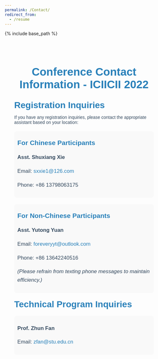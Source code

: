 ```yaml
---
permalink: /Contact/
redirect_from:
  - /resume
---
```


{% include base_path %}
<div class="contact-container">
  <h1 class="contact-title">Conference Contact Information - ICIICII 2022</h1>

  <h2>Registration Inquiries</h2>
  <p>If you have any registration inquiries, please contact the appropriate assistant based on your location:</p>
  
  <div class="contact-info">
    <h3>For Chinese Participants</h3>
    <p><strong>Asst. Shuxiang Xie</strong></p>
    <p>Email: <a href="mailto:sxxie1@126.com">sxxie1@126.com</a></p>
    <p>Phone: +86 13798063175</p>
  </div>
  
  <div class="contact-info">
    <h3>For Non-Chinese Participants</h3>
    <p><strong>Asst. Yutong Yuan</strong></p>
    <p>Email: <a href="mailto:foreveryyt@outlook.com">foreveryyt@outlook.com</a></p>
    <p>Phone: +86 13642240516</p>
    <p><em>(Please refrain from texting phone messages to maintain efficiency.)</em></p>
  </div>
  
  <h2>Technical Program Inquiries</h2>
  <div class="contact-info">
    <p><strong>Prof. Zhun Fan</strong></p>
    <p>Email: <a href="mailto:zfan@stu.edu.cn">zfan@stu.edu.cn</a></p>
  </div>
</div>

<style>
  .contact-container {
    max-width: 900px;
    margin: 0 auto;
    padding: 30px;
    font-family: Arial, sans-serif;
    color: #34495E;
  }

  .contact-title {
    font-size: 2.5em;
    color: #2980B9;
    text-align: center;
    margin-bottom: 30px;
  }

  h2 {
    font-size: 2em;
    color: #2980B9;
    margin-top: 20px;
    margin-bottom: 10px;
  }

  h3 {
    font-size: 1.5em;
    color: #2980B9;
    margin-top: 15px;
  }

  .contact-info {
    margin-top: 20px;
    padding: 10px;
    background-color: #f9f9f9;
    border-radius: 8px;
  }

  .contact-info p {
    font-size: 1.2em;
    line-height: 1.6;
  }

  .contact-info a {
    color: #2980B9;
    text-decoration: none;
  }

  .contact-info a:hover {
    text-decoration: underline;
  }

  /* Responsive design */
  @media (max-width: 768px) {
    .contact-container {
      padding: 20px;
    }

    .contact-title {
      font-size: 2.2em;
    }

    h2 {
      font-size: 1.8em;
    }

    h3 {
      font-size: 1.4em;
    }

    .contact-info p {
      font-size: 1em;
    }
  }
</style>
